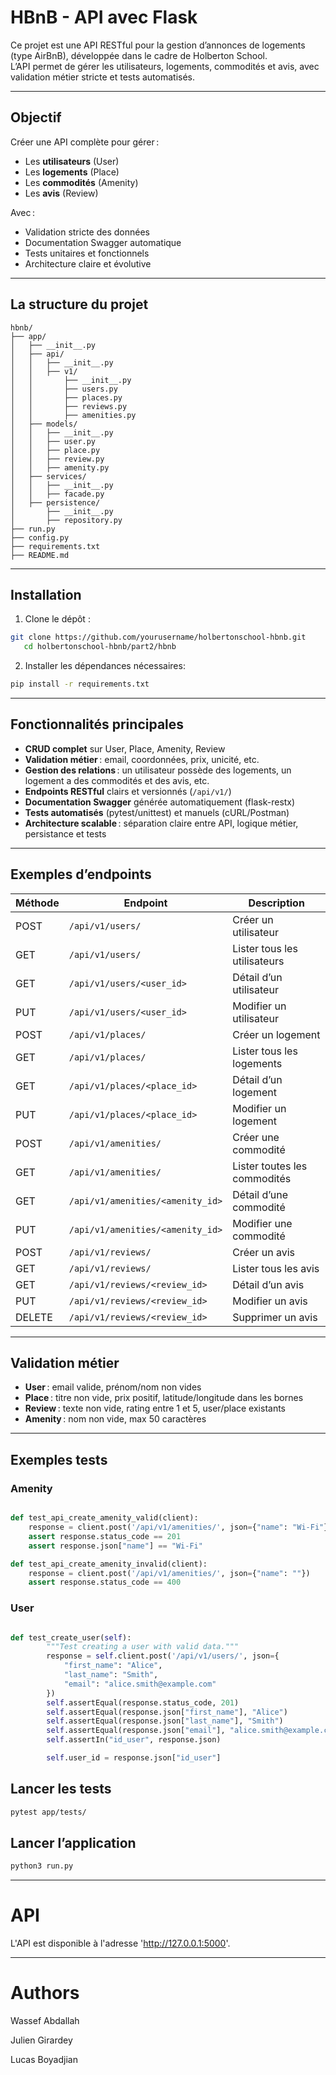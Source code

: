 # HBnB - API avec Flask

Ce projet est une API RESTful pour la gestion d’annonces de logements (type AirBnB), développée dans le cadre de Holberton School.  
L’API permet de gérer les utilisateurs, logements, commodités et avis, avec validation métier stricte et tests automatisés.

---


## Objectif

Créer une API complète pour gérer :
- Les **utilisateurs** (User)
- Les **logements** (Place)
- Les **commodités** (Amenity)
- Les **avis** (Review)

Avec :
- Validation stricte des données
- Documentation Swagger automatique
- Tests unitaires et fonctionnels
- Architecture claire et évolutive

---

## La structure du projet
```
hbnb/
├── app/
│   ├── __init__.py
│   ├── api/
│   │   ├── __init__.py
│   │   ├── v1/
│   │       ├── __init__.py
│   │       ├── users.py
│   │       ├── places.py
│   │       ├── reviews.py
│   │       ├── amenities.py
│   ├── models/
│   │   ├── __init__.py
│   │   ├── user.py
│   │   ├── place.py
│   │   ├── review.py
│   │   ├── amenity.py
│   ├── services/
│   │   ├── __init__.py
│   │   ├── facade.py
│   ├── persistence/
│       ├── __init__.py
│       ├── repository.py
├── run.py
├── config.py
├── requirements.txt
├── README.md
```

---
## Installation

1. Clone le dépôt :
```bash
git clone https://github.com/yourusername/holbertonschool-hbnb.git
   cd holbertonschool-hbnb/part2/hbnb
```
2. Installer les dépendances nécessaires:
```bash
pip install -r requirements.txt
```
---

## Fonctionnalités principales

- **CRUD complet** sur User, Place, Amenity, Review
- **Validation métier** : email, coordonnées, prix, unicité, etc.
- **Gestion des relations** : un utilisateur possède des logements, un logement a des commodités et des avis, etc.
- **Endpoints RESTful** clairs et versionnés (`/api/v1/`)
- **Documentation Swagger** générée automatiquement (flask-restx)
- **Tests automatisés** (pytest/unittest) et manuels (cURL/Postman)
- **Architecture scalable** : séparation claire entre API, logique métier, persistance et tests

---

## Exemples d’endpoints

| Méthode | Endpoint                                 | Description                        |
|---------|------------------------------------------|------------------------------------|
| POST    | `/api/v1/users/`                         | Créer un utilisateur               |
| GET     | `/api/v1/users/`                         | Lister tous les utilisateurs       |
| GET     | `/api/v1/users/<user_id>`                | Détail d’un utilisateur            |
| PUT     | `/api/v1/users/<user_id>`                | Modifier un utilisateur            |
| POST    | `/api/v1/places/`                        | Créer un logement                  |
| GET     | `/api/v1/places/`                        | Lister tous les logements          |
| GET     | `/api/v1/places/<place_id>`              | Détail d’un logement               |
| PUT     | `/api/v1/places/<place_id>`              | Modifier un logement               |
| POST    | `/api/v1/amenities/`                     | Créer une commodité                |
| GET     | `/api/v1/amenities/`                     | Lister toutes les commodités       |
| GET     | `/api/v1/amenities/<amenity_id>`         | Détail d’une commodité             |
| PUT     | `/api/v1/amenities/<amenity_id>`         | Modifier une commodité             |
| POST    | `/api/v1/reviews/`                       | Créer un avis                      |
| GET     | `/api/v1/reviews/`                       | Lister tous les avis               |
| GET     | `/api/v1/reviews/<review_id>`            | Détail d’un avis                   |
| PUT     | `/api/v1/reviews/<review_id>`            | Modifier un avis                   |
| DELETE  | `/api/v1/reviews/<review_id>`            | Supprimer un avis                  |

---

## Validation métier

- **User** : email valide, prénom/nom non vides
- **Place** : titre non vide, prix positif, latitude/longitude dans les bornes
- **Review** : texte non vide, rating entre 1 et 5, user/place existants
- **Amenity** : nom non vide, max 50 caractères

---

## Exemples tests

### Amenity

```python

def test_api_create_amenity_valid(client):
    response = client.post('/api/v1/amenities/', json={"name": "Wi-Fi"})
    assert response.status_code == 201
    assert response.json["name"] == "Wi-Fi"

def test_api_create_amenity_invalid(client):
    response = client.post('/api/v1/amenities/', json={"name": ""})
    assert response.status_code == 400
```
### User

```python

def test_create_user(self):
        """Test creating a user with valid data."""
        response = self.client.post('/api/v1/users/', json={
            "first_name": "Alice",
            "last_name": "Smith",
            "email": "alice.smith@example.com"
        })
        self.assertEqual(response.status_code, 201)
        self.assertEqual(response.json["first_name"], "Alice")
        self.assertEqual(response.json["last_name"], "Smith")
        self.assertEqual(response.json["email"], "alice.smith@example.com")
        self.assertIn("id_user", response.json)

        self.user_id = response.json["id_user"]
```
## Lancer les tests
```bash
pytest app/tests/
```
## Lancer l’application

 ```bash 
 python3 run.py 
 ``` 
---

# API

L'API est disponible à l'adresse 'http://127.0.0.1:5000'.

---

# Authors
Wassef Abdallah

Julien Girardey

Lucas Boyadjian
